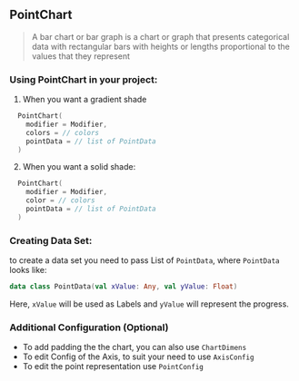 ## PointChart

> A bar chart or bar graph is a chart or graph that presents categorical data with rectangular bars with heights or lengths proportional to the values that they represent

### Using PointChart in your project:

1. When you want a gradient shade

```kotlin
  PointChart(
    modifier = Modifier,
    colors = // colors
    pointData = // list of PointData 
  )
```

2. When you want a solid shade:

```kotlin
  PointChart(
    modifier = Modifier,
    color = // colors
    pointData = // list of PointData 
  )
```

### Creating Data Set:

to create a data set you need to pass List of `PointData`, where `PointData` looks like:
```kotlin
data class PointData(val xValue: Any, val yValue: Float)
```
Here, `xValue` will be used as Labels and `yValue` will represent the progress.

### Additional Configuration (Optional)
- To add padding the the chart, you can also use `ChartDimens`
- To edit Config of the Axis, to suit your need to use `AxisConfig`
- To edit the point representation use `PointConfig`
